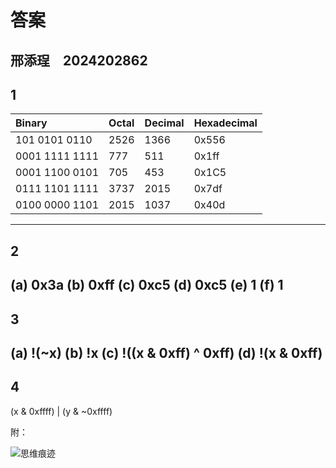 # 答案

邢添珵　2024202862
---

## 1

| Binary         | Octal | Decimal | Hexadecimal |
|:---------------|:------|:---------|:-------------|
| 101 0101 0110  |  2526 |   1366   |     0x556    |
| 0001 1111 1111 | 777  | 511 | 0x1ff |
| 0001 1100 0101 | 705 | 453 | 0x1C5 |
| 0111 1101 1111 | 3737 | 2015 | 0x7df |
| 0100 0000 1101 | 2015 | 1037 | 0x40d |

---

## 2

(a) 0x3a
(b) 0xff
(c) 0xc5
(d) 0xc5
(e) 1
(f) 1
---

## 3

(a) !(~x)
(b) !x
(c) !((x & 0xff) ^ 0xff)
(d) !(x & 0xff)
---

## 4

(x & 0xffff) | (y & ~0xffff)


附：

![思维痕迹](img/思维痕迹1.jpg)